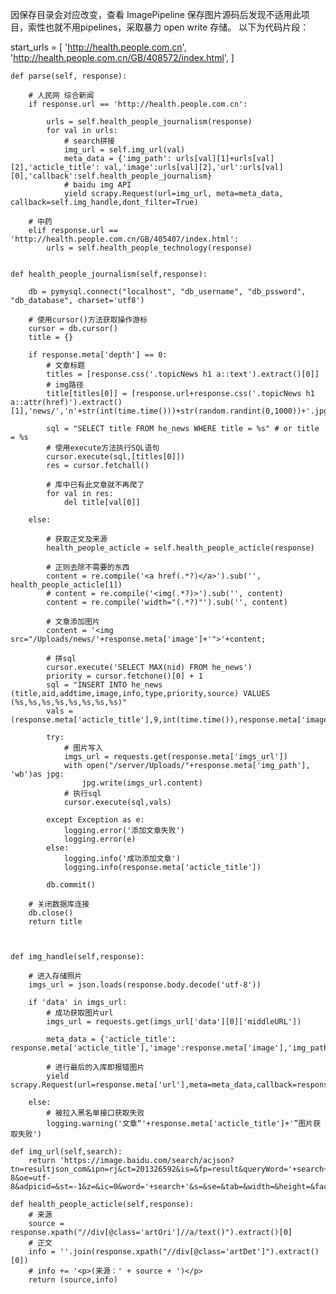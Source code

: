 因保存目录会对应改变，查看 ImagePipeline 保存图片源码后发现不适用此项目，索性也就不用pipelines，采取暴力 open write 存储。
以下为代码片段：


start_urls = [
        'http://health.people.com.cn',
        'http://health.people.com.cn/GB/408572/index.html',
    ]

    def parse(self, response):

        # 人民网 综合新闻
        if response.url == 'http://health.people.com.cn':
            
            urls = self.health_people_journalism(response)
            for val in urls:
                # search拼接
                img_url = self.img_url(val)
                meta_data = {'img_path': urls[val][1]+urls[val][2],'acticle_title': val,'image':urls[val][2],'url':urls[val][0],'callback':self.health_people_journalism}
                # baidu img API
                yield scrapy.Request(url=img_url, meta=meta_data, callback=self.img_handle,dont_filter=True)
            
        # 中药
        elif response.url == 'http://health.people.com.cn/GB/405407/index.html':
            urls = self.health_people_technology(response)


    def health_people_journalism(self,response):
        
        db = pymysql.connect("localhost", "db_username", "db_pssword", "db_database", charset='utf8')

        # 使用cursor()方法获取操作游标 
        cursor = db.cursor()
        title = {}

        if response.meta['depth'] == 0:
            # 文章标题
            titles = [response.css('.topicNews h1 a::text').extract()[0]]
            # img路径
            title[titles[0]] = [response.url+response.css('.topicNews h1 a::attr(href)').extract()[1],'news/','n'+str(int(time.time()))+str(random.randint(0,1000))+'.jpg']
        
            sql = "SELECT title FROM he_news WHERE title = %s" # or title = %s
            # 使用execute方法执行SQL语句
            cursor.execute(sql,[titles[0]])
            res = cursor.fetchall()
            
            # 库中已有此文章就不再爬了
            for val in res:
                del title[val[0]]

        else:
            
            # 获取正文及来源
            health_people_acticle = self.health_people_acticle(response)
            
            # 正则去除不需要的东西
            content = re.compile('<a href(.*?)</a>').sub('', health_people_acticle[1])
            # content = re.compile('<img(.*?)>').sub('', content)
            content = re.compile('width="(.*?)"').sub('', content)

            # 文章添加图片
            content = '<img src="/Uploads/news/'+response.meta['image']+'">'+content;
            
            # 拼sql
            cursor.execute('SELECT MAX(nid) FROM he_news')
            priority = cursor.fetchone()[0] + 1
            sql = "INSERT INTO he_news (title,aid,addtime,image,info,type,priority,source) VALUES (%s,%s,%s,%s,%s,%s,%s,%s)"
            vals = (response.meta['acticle_title'],9,int(time.time()),response.meta['image'],content,11,priority,health_people_acticle[0])
            
            try:            
                # 图片写入
                imgs_url = requests.get(response.meta['imgs_url'])
                with open("/server/Uploads/"+response.meta['img_path'], 'wb')as jpg:
                    jpg.write(imgs_url.content)
                # 执行sql
                cursor.execute(sql,vals)

            except Exception as e:
                logging.error('添加文章失败')
                logging.error(e)
            else:
                logging.info('成功添加文章')
                logging.info(response.meta['acticle_title'])

            db.commit()
        
        # 关闭数据库连接
        db.close()  
        return title



    def img_handle(self,response):
        
        # 进入存储照片
        imgs_url = json.loads(response.body.decode('utf-8'))
        
        if 'data' in imgs_url:
            # 成功获取图片url
            imgs_url = requests.get(imgs_url['data'][0]['middleURL'])

            meta_data = {'acticle_title': response.meta['acticle_title'],'image':response.meta['image'],'img_path':response.meta['img_path'],'imgs_url':imgs_url}
            
            # 进行最后的入库即报错图片
            yield scrapy.Request(url=response.meta['url'],meta=meta_data,callback=response.meta['callback'],dont_filter=True)
            
        else:
            # 被拉入黑名单接口获取失败
            logging.warning('文章“'+response.meta['acticle_title']+'”图片获取失败')

    def img_url(self,search):
        return 'https://image.baidu.com/search/acjson?tn=resultjson_com&ipn=rj&ct=201326592&is=&fp=result&queryWord='+search+'&cl=2&lm=-1&ie=utf-8&oe=utf-8&adpicid=&st=-1&z=&ic=0&word='+search+'&s=&se=&tab=&width=&height=&face=0&istype=2&qc=&nc=1&fr=&pn=0&&rn=1'

    def health_people_acticle(self,response):
        # 来源
        source = response.xpath("//div[@class='artOri']//a/text()").extract()[0]
        # 正文
        info = ''.join(response.xpath("//div[@class='artDet']").extract()[0])
        # info += '<p>(来源：' + source + ')</p>
        return (source,info)
